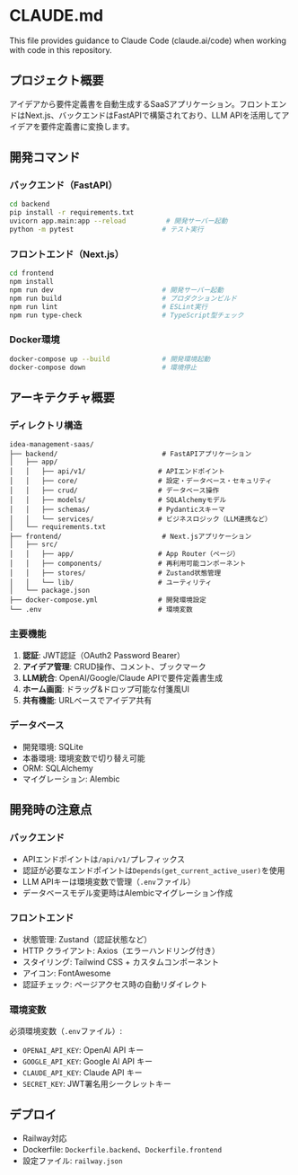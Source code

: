 # CLAUDE.md

This file provides guidance to Claude Code (claude.ai/code) when working with code in this repository.

## プロジェクト概要

アイデアから要件定義書を自動生成するSaaSアプリケーション。フロントエンドはNext.js、バックエンドはFastAPIで構築されており、LLM APIを活用してアイデアを要件定義書に変換します。

## 開発コマンド

### バックエンド（FastAPI）
```bash
cd backend
pip install -r requirements.txt
uvicorn app.main:app --reload          # 開発サーバー起動
python -m pytest                      # テスト実行
```

### フロントエンド（Next.js）
```bash
cd frontend
npm install
npm run dev                           # 開発サーバー起動
npm run build                         # プロダクションビルド
npm run lint                          # ESLint実行
npm run type-check                    # TypeScript型チェック
```

### Docker環境
```bash
docker-compose up --build             # 開発環境起動
docker-compose down                   # 環境停止
```

## アーキテクチャ概要

### ディレクトリ構造
```
idea-management-saas/
├── backend/                          # FastAPIアプリケーション
│   ├── app/
│   │   ├── api/v1/                  # APIエンドポイント
│   │   ├── core/                    # 設定・データベース・セキュリティ
│   │   ├── crud/                    # データベース操作
│   │   ├── models/                  # SQLAlchemyモデル
│   │   ├── schemas/                 # Pydanticスキーマ
│   │   └── services/                # ビジネスロジック（LLM連携など）
│   └── requirements.txt
├── frontend/                         # Next.jsアプリケーション
│   ├── src/
│   │   ├── app/                     # App Router（ページ）
│   │   ├── components/              # 再利用可能コンポーネント
│   │   ├── stores/                  # Zustand状態管理
│   │   └── lib/                     # ユーティリティ
│   └── package.json
├── docker-compose.yml               # 開発環境設定
└── .env                             # 環境変数
```

### 主要機能
1. **認証**: JWT認証（OAuth2 Password Bearer）
2. **アイデア管理**: CRUD操作、コメント、ブックマーク
3. **LLM統合**: OpenAI/Google/Claude APIで要件定義書生成
4. **ホーム画面**: ドラッグ&ドロップ可能な付箋風UI
5. **共有機能**: URLベースでアイデア共有

### データベース
- 開発環境: SQLite
- 本番環境: 環境変数で切り替え可能
- ORM: SQLAlchemy
- マイグレーション: Alembic

## 開発時の注意点

### バックエンド
- APIエンドポイントは`/api/v1/`プレフィックス
- 認証が必要なエンドポイントは`Depends(get_current_active_user)`を使用
- LLM APIキーは環境変数で管理（`.env`ファイル）
- データベースモデル変更時はAlembicマイグレーション作成

### フロントエンド
- 状態管理: Zustand（認証状態など）
- HTTP クライアント: Axios（エラーハンドリング付き）
- スタイリング: Tailwind CSS + カスタムコンポーネント
- アイコン: FontAwesome
- 認証チェック: ページアクセス時の自動リダイレクト

### 環境変数
必須環境変数（`.env`ファイル）:
- `OPENAI_API_KEY`: OpenAI API キー
- `GOOGLE_API_KEY`: Google AI API キー  
- `CLAUDE_API_KEY`: Claude API キー
- `SECRET_KEY`: JWT署名用シークレットキー

## デプロイ
- Railway対応
- Dockerfile: `Dockerfile.backend`、`Dockerfile.frontend`
- 設定ファイル: `railway.json`